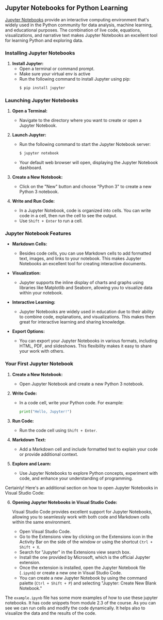 ## Jupyter Notebooks for Python Learning

[Jupyter Notebooks](https://jupyter.org/) provide an interactive computing environment that's widely used in the Python community for data analysis, machine learning, and educational purposes. The combination of live code, equations, visualizations, and narrative text makes Jupyter Notebooks an excellent tool for learning Python and exploring data.

### Installing Jupyter Notebooks

1. **Install Jupyter:**
   - Open a terminal or command prompt.
   - Make sure your virtual env is active
   - Run the following command to install Jupyter using pip:
     ```bash
     $ pip install jupyter
     ```

### Launching Jupyter Notebooks

1. **Open a Terminal:**
   - Navigate to the directory where you want to create or open a Jupyter Notebook.

2. **Launch Jupyter:**
   - Run the following command to start the Jupyter Notebook server:
     ```bash
     $ jupyter notebook
     ```

   - Your default web browser will open, displaying the Jupyter Notebook dashboard.

3. **Create a New Notebook:**
   - Click on the "New" button and choose "Python 3" to create a new Python 3 notebook.

4. **Write and Run Code:**
   - In a Jupyter Notebook, code is organized into cells. You can write code in a cell, then run the cell to see the output.
   - Use `Shift + Enter` to run a cell.

### Jupyter Notebook Features

- **Markdown Cells:**
  - Besides code cells, you can use Markdown cells to add formatted text, images, and links to your notebook. This makes Jupyter Notebooks an excellent tool for creating interactive documents.

- **Visualization:**
  - Jupyter supports the inline display of charts and graphs using libraries like Matplotlib and Seaborn, allowing you to visualize data within your notebook.

- **Interactive Learning:**
  - Jupyter Notebooks are widely used in education due to their ability to combine code, explanations, and visualizations. This makes them great for interactive learning and sharing knowledge.

- **Export Options:**
  - You can export your Jupyter Notebooks in various formats, including HTML, PDF, and slideshows. This flexibility makes it easy to share your work with others.

### Your First Jupyter Notebook

1. **Create a New Notebook:**
   - Open Jupyter Notebook and create a new Python 3 notebook.

2. **Write Code:**
   - In a code cell, write your Python code. For example:
     ```python
     print("Hello, Jupyter!")
     ```

3. **Run Code:**
   - Run the code cell using `Shift + Enter`.

4. **Markdown Text:**
   - Add a Markdown cell and include formatted text to explain your code or provide additional context.

5. **Explore and Learn:**
   - Use Jupyter Notebooks to explore Python concepts, experiment with code, and enhance your understanding of programming.

Certainly! Here's an additional section on how to open Jupyter Notebooks in Visual Studio Code:

6. **Opening Jupyter Notebooks in Visual Studio Code:**
   
   Visual Studio Code provides excellent support for Jupyter Notebooks, allowing you to seamlessly work with both code and Markdown cells within the same environment.
   
   - Open Visual Studio Code.
   - Go to the Extensions view by clicking on the Extensions icon in the Activity Bar on the side of the window or using the shortcut `Ctrl + Shift + X`.
   - Search for "Jupyter" in the Extensions view search box.
   - Install the one provided by Microsoft, which is the official Jupyter extension.
   - Once the extension is installed, open the Jupyter Notebook file (`.ipynb`) or create a new one in Visual Studio Code.
   - You can create a new Jupyter Notebook by using the command palette (`Ctrl + Shift + P`) and selecting "Jupyter: Create New Blank Notebook."

The `example.ipynb` file has some more examples of how to use these jupyter notebooks. It has code snippets from module 2.3 of the course.
As you can see we can run cells and modify the code dynamically. It helps also to visualize the data and the results of the code.